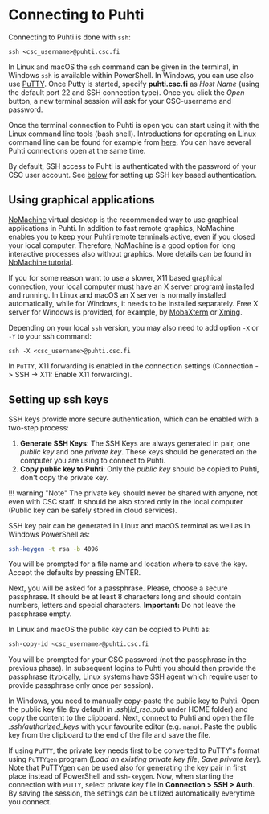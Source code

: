 # Connecting to Puhti

Connecting to Puhti is done with `ssh`:

```
ssh <csc_username>@puhti.csc.fi
```

In Linux and macOS the `ssh` command can be given in the terminal, in Windows `ssh` is available within PowerShell. 
In Windows, you can use also use [PuTTY](https://putty.org/). Once Putty is started, specify **puhti.csc.fi** 
as _Host Name_ (using the default port 22 and SSH connection type). Once you click the _Open_ button, a new terminal 
session will ask for your CSC-username and password.

Once the terminal connection to Puhti is open you can start using it with the Linux command line tools (bash shell). 
Introductions for operating on Linux command line can be found for example from 
[here](https://research.csc.fi/csc-guide-linux-basics-for-csc). 
You can have several Puhti connections open at the same time.

By default, SSH access to Puhti is authenticated with the password of your CSC user account. 
See [below](#setting-up-ssh-keys) for setting up SSH key based authentication.

## Using graphical applications

[NoMachine](../apps/nomachine.md) virtual desktop is the recommended way to use graphical applications in Puhti.
In addition to fast remote graphics, NoMachine enables you to keep your Puhti remote terminals active, even if you 
closed your local computer. Therefore, NoMachine is a good option for long interactive processes also without graphics. 
More details can be found in [NoMachine tutorial](../support/tutorials/nomachine-usage.md).

If you for some reason want to use a slower, X11 based graphical connection, your local computer must have an X server program) 
installed and running. In Linux and macOS an X server is normally installed automatically, while for Windows, it needs to be 
installed separately. Free X server for Windows is provided, for example, by
[MobaXterm](https://mobaxterm.mobatek.net/) or [Xming](http://www.straightrunning.com/XmingNotes/).

Depending on your local `ssh` version, you may also need to add option `-X` or `-Y` to your ssh command:
```
ssh -X <csc_username>@puhti.csc.fi
```

In `PuTTY`, X11 forwarding is enabled in the connection settings (Connection -> SSH -> X11: Enable X11 forwarding).

## Setting up ssh keys

SSH keys provide more secure authentication, which can be enabled with a two-step process:

1. **Generate SSH Keys**: The SSH Keys are always generated in pair,
   one *public key* and one *private key*. These keys should be generated
   on the computer you are using to connect to Puhti. 
2. **Copy public key to Puhti**: Only the *public key* should be
   copied to Puhti, don't copy the private key. 

!!! warning "Note"
    The private key should never be shared with anyone, not even with
    CSC staff. It should be also stored only in the local computer (Public key
    can be safely stored in cloud services).

SSH key pair can be generated in Linux and macOS terminal as well as in Windows PowerShell as:

```bash
ssh-keygen -t rsa -b 4096
```

You will be prompted for a file name and location where to save the
key. Accept the defaults by pressing ENTER.

Next, you will be asked for a passphrase. Please, choose a secure
passphrase. It should be at least 8 characters long and should contain
numbers, letters and special characters. **Important:** Do not leave
the passphrase empty.

In Linux and macOS the public key can be copied to Puhti as:

```bash
ssh-copy-id <csc_username>@puhti.csc.fi
```

You will be prompted for your CSC password (not the passphrase in the
previous phase). In subsequent logins to Puhti you should then provide
the passphrase (typically, Linux systems have SSH agent which require
user to provide passphrase only once per session).

In Windows, you need to manually copy-paste the public key to Puhti. Open the public key file 
(by default in _.ssh\id_rsa.pub_ under HOME folder) and copy the content to the clipboard. Next, connect to
Puhti and open the file _.ssh/authorized_keys_ with your favourite editor (e.g. `nano`). Paste the public key
from the clipboard to the end of the file and save the file.

If using `PuTTY`, the private key needs first to be converted to PuTTY's format using `PuTTYgen` program 
(_Load an existing private key file_, _Save private key_). Note that PuTTYgen can be used also for generating 
the key pair in first place instead of PowerShell and `ssh-keygen`. Now, when starting the connection with `PuTTY`, 
select private key file in **Connection > SSH > Auth**. By saving the session, the settings can be utilized automatically 
everytime you connect.
